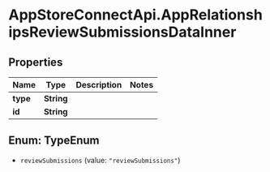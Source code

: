 # AppStoreConnectApi.AppRelationshipsReviewSubmissionsDataInner

## Properties

Name | Type | Description | Notes
------------ | ------------- | ------------- | -------------
**type** | **String** |  | 
**id** | **String** |  | 



## Enum: TypeEnum


* `reviewSubmissions` (value: `"reviewSubmissions"`)




